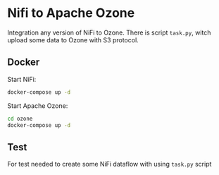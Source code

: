 # Nifi to Apache Ozone
Integration any version of NiFi to Ozone. There is script `task.py`, witch upload some data to Ozone with S3 protocol.
## Docker
Start NiFi:
```bash
docker-compose up -d
```

Start Apache Ozone:
```bash
cd ozone
docker-compose up -d
```

## Test
For test needed to create some NiFi dataflow with using `task.py` script 